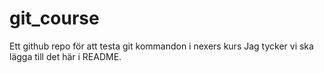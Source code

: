# git_course
Ett github repo för att testa git kommandon i nexers kurs
Jag tycker vi ska lägga till det här i README.
